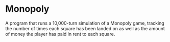 # Monopoly

A program that runs a 10,000-turn simulation of a Monopoly game, tracking the number of times each square has been landed on as well as the amount of money the player has paid in rent to each square.
